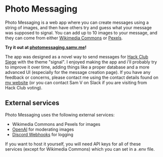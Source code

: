 # Photo Messaging

Photo Messaging is a web app where you can create messages using a string of images, and then have others try and guess what your message was supposed to signal. You can add up to 10 images to your message, and they can come from either [Wikimedia Commons](https://commons.wikimedia.org/wiki/Main_Page) or [Pexels](https://www.pexels.com/).

**Try it out at [photomessaging.samv.me](https://photomessaging.samv.me)!**

The app was designed as a novel way to send messages for [Hack Club Siege](siege.hackclub.com/) with the theme "signal". I enjoyed making the app and i'll probably try to improve it over time, adding things like a proper database and a more advanced UI (especially for the message creation page). If you have any feedback or concerns, please contact me using the contact details found on [my website](https://samv.me/) (or you can contact Sam V on Slack if you are visiting from Hack Club voting).

## External services

Photo Messaging uses the following external services:

* Wikimedia Commons and Pexels for images
* [OpenAI](https://platform.openai.com/docs/guides/moderation) for moderating images
* [Discord Webhooks](https://support.discord.com/hc/articles/228383668-Intro-to-Webhooks) for logging

If you want to host it yourself, you will need API keys for all of these services (except for Wikimedia Commons) which you can set in a .env file.